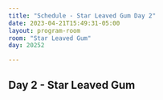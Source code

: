 ```yaml
---
title: "Schedule - Star Leaved Gum Day 2"
date: 2023-04-21T15:49:31-05:00
layout: program-room
room: "Star Leaved Gum"
day: 20252

---
```


## Day 2 - Star Leaved Gum